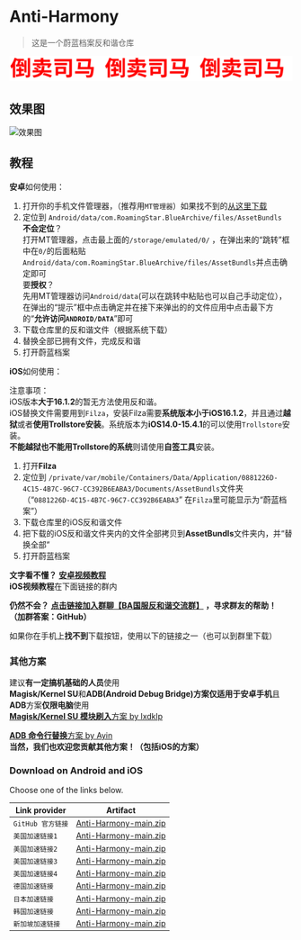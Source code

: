 # Anti-Harmony

> 这是一个蔚蓝档案反和谐仓库   

<div align=center>
<img src="https://github.com/BlueArchiveCN/.github/raw/master/reseller.svg" />
</div>

## 效果图

![效果图](./反和谐修改效果图.png)

## 教程

**安卓**如何使用：   

1. 打开你的手机文件管理器，（推荐用`MT管理器`）如果找不到的[从这里下载](https://mt2.cn/download/)   
2. 定位到 `Android/data/com.RoamingStar.BlueArchive/files/AssetBundls`   
   **不会定位**？    
     打开MT管理器，点击最上面的`/storage/emulated/0/` ，在弹出来的“跳转”框中在`0/`的后面粘贴`Android/data/com.RoamingStar.BlueArchive/files/AssetBundls`并点击确定即可   
     要**授权**？   
     先用MT管理器访问`Android/data`(可以在跳转中粘贴也可以自己手动定位），在弹出的“提示”框中点击确定并在接下来弹出的的文件应用中点击最下方的“**允许访问`ANDROID/DATA`**”即可   
3. 下载仓库里的反和谐文件（根据系统下载）   
4. 替换全部已拥有文件，完成反和谐   
5. 打开蔚蓝档案   
 
**iOS**如何使用：

注意事项：   
iOS版本**大于16.1.2**的暂无方法使用反和谐。   
iOS替换文件需要用到`Filza`，安装Filza需要**系统版本小于iOS16.1.2**，并且通过**越狱**或者**使用Trollstore安装**。系统版本为**iOS14.0-15.4.1**的可以使用`Trollstore`安装。   
**不能越狱也不能用Trollstore的系统**则请使用**自签工具**安装。
1. 打开**Filza**  
2. 定位到 `/private/var/mobile/Containers/Data/Application/0881226D-4C15-4B7C-96C7-CC392B6EABA3/Documents/AssetBundls`文件夹   
   （“`0881226D-4C15-4B7C-96C7-CC392B6EABA3`” 在`Filza`里可能显示为“蔚蓝档案”）   
3. 下载仓库里的iOS反和谐文件   
4. 把下载的iOS反和谐文件夹内的文件全部拷贝到**AssetBundls**文件夹内，并“替换全部”   
5. 打开蔚蓝档案    

**文字看不懂？** [**安卓视频教程**](https://www.bilibili.com/video/BV1PM4y1p79e/)    
**iOS视频教程**在下面链接的群内

**仍然不会？**  [**点击链接加入群聊【BA国服反和谐交流群】**](https://qm.qq.com/cgi-bin/qm/qr?k=xJx5SpbL-Exu7Fk1oiIXldAN1J_LEUb4&jump_from=webapi&authKey=An0DcDs9/SDZsBNCDJWngMuQDt+ty7UPfwn4qto1JkCVLOAUK5TIS+ihQjTAfD2Q) **，寻求群友的帮助！   （加群答案：GitHub）**

如果你在手机上**找不到**下载按钮，使用以下的链接之一（也可以到群里下载）   

### 其他方案

建议**有一定搞机基础的人员**使用   
**Magisk/Kernel SU**和**ADB(Android Debug Bridge)**方案仅适用于**安卓手机**且**ADB**方案**仅限电脑**使用   
[**Magisk/Kernel SU 模块刷入**方案 by lxdklp](https://github.com/BlueArchiveCN/Anti-Harmony-Module)   

[**ADB 命令行替换**方案 by Ayin](https://github.com/BlueArchiveCN/Anti-Harmony-ADB)   
**当然，我们也欢迎您贡献其他方案！（包括iOS的方案）**   

### Download on Android and iOS

Choose one of the links below.

| Link provider     | Artifact                                                     |
| ----------------- | ------------------------------------------------------------ |
| `GitHub 官方链接` | [Anti-Harmony-main.zip](https://github.com/BlueArchiveCN/Anti-Harmony/archive/refs/heads/main.zip) |
| `美国加速链接1`   | [Anti-Harmony-main.zip](https://git.xfj0.cn/https://github.com/BlueArchiveCN/Anti-Harmony/archive/refs/heads/main.zip) |
| `美国加速链接2`   | [Anti-Harmony-main.zip](https://download.njuu.cf/BlueArchiveCN/Anti-Harmony/archive/refs/heads/main.zip) |
| `美国加速链接3`   | [Anti-Harmony-main.zip](https://hub.gitmirror.com/https://github.com/BlueArchiveCN/Anti-Harmony/archive/refs/heads/main.zip) |
| `美国加速链接4`   | [Anti-Harmony-main.zip](https://download.yzuu.cf/BlueArchiveCN/Anti-Harmony/archive/refs/heads/main.zip) |
| `德国加速链接`    | [Anti-Harmony-main.zip](https://archive.fastgit.org/BlueArchiveCN/Anti-Harmony/archive/refs/heads/main.zip) |
| `日本加速链接`    | [Anti-Harmony-main.zip](https://download.fastgit.ixmu.net/BlueArchiveCN/Anti-Harmony/archive/refs/heads/main.zip) |
| `韩国加速链接`    | [Anti-Harmony-main.zip](https://ghproxy.com/https://github.com/BlueArchiveCN/Anti-Harmony/archive/refs/heads/main.zip) |
| `新加坡加速链接`  | [Anti-Harmony-main.zip](https://kgithub.com/BlueArchiveCN/Anti-Harmony/archive/refs/heads/main.zip) |
